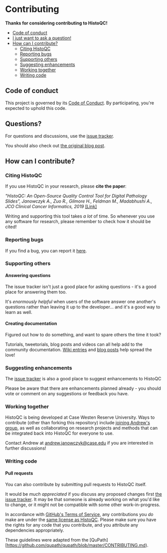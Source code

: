 # Contributing

**Thanks for considering contributing to HistoQC!**

* [Code of conduct](#code-of-conduct)
* [I just want to ask a question!](#questions)
* [How can I contribute?](#how-can-i-contribute)
  * [Citing HistoQC](#citing-histoqc)
  * [Reporting bugs](#reporting-bugs)
  * [Supporting others](#supporting-others)
  * [Suggesting enhancements](#suggesting-enhancements)
  * [Working together](#working-together)
  * [Writing code](#writing-code)


## Code of conduct

This project is governed by its [Code of Conduct](CodeOfConduct.md). By participating, you're expected to uphold this code.


## Questions?

For questions and discussions, use the [issue tracker](https://github.com/choosehappy/HistoQC/issues).

You should also check out [the original blog post](http://www.andrewjanowczyk.com/histoqc-an-open-source-quality-control-tool-for-digital-pathology-slides/).


## How can I contribute?

### Citing HistoQC

If you use HistoQC in your research, please **cite the paper**:

_"HistoQC: An Open-Source Quality Control Tool for Digital Pathology Slides", Janowczyk A., Zuo R., Gilmore H., Feldman M., Madabhushi A., JCO Clinical Cancer Informatics, 2019_ [[Link]](https://pubmed.ncbi.nlm.nih.gov/30990737/)

Writing and supporting this tool takes _a lot_ of time. So whenever you use any software for research, please remember to check how it should be cited!


### Reporting bugs

If you find a bug, you can report it [here](https://github.com/choosehappy/HistoQC/issues).

### Supporting others

#### Answering questions
The issue tracker isn't just a good place for asking questions - it's a good place for answering them too.

It's _enormously helpful_ when users of the software answer one another's questions rather than leaving it up to the developer... and it's a good way to learn as well.

#### Creating documentation
Figured out how to do something, and want to spare others the time it took?

Tutorials, tweetorials, blog posts and videos can all help add to the community documentation. [Wiki entries](https://github.com/choosehappy/HistoQC/wiki) and [blog posts](http://www.andrewjanowczyk.com/histoqc-an-open-source-quality-control-tool-for-digital-pathology-slides/) help spread the love!


### Suggesting enhancements

The [issue tracker](https://github.com/choosehappy/HistoQC/issues) is also a good place to suggest enhancements to HistoQC

Please be aware that there are enhancements planned already - you should vote or comment on any suggestions or feedback you have.


### Working together

HistoQC is being developed at Case Westen Reserve University. 
Ways to contribute (other than forking this repository) include [joining Andrew's group](http://ccipd.case.edu), as well as collaborating on research projects and methods that can be integrated back into HistoQC for everyone to use.

Contact Andrew at andrew.janowczyk@case.edu if you are interested in further discussions!

### Writing code

#### Pull requests

You can also contribute by submitting pull requests to HistoQC itself.

It would be _much appreciated_ if you discuss any proposed changes first [the issue tracker](https://github.com/choosehappy/HistoQC/issues). It may be that someone is already working on what you'd like to change, or it might not be compatible with some other work-in-progress.

In accordance with [GitHub's Terms of Service](https://help.github.com/en/articles/github-terms-of-service#6-contributions-under-repository-license), any contributions you _do_ make are under the [same license as HistoQC](LICENSE.md). Please make sure you have the rights for any code that you contribute, and you attribute any dependencies appropriately.

These guidelines were adapted from the [QuPath][https://github.com/qupath/qupath/blob/master/CONTRIBUTING.md).

